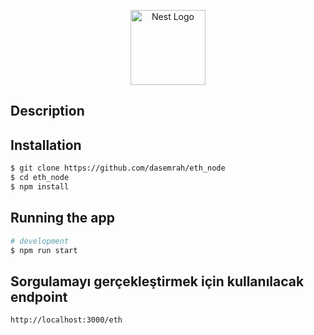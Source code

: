 <p align="center">
  <a href="http://nestjs.com/" target="blank"><img src="https://nestjs.com/img/logo-small.svg" width="120" alt="Nest Logo" /></a>
</p>

[circleci-image]: https://img.shields.io/circleci/build/github/nestjs/nest/master?token=abc123def456
[circleci-url]: https://circleci.com/gh/nestjs/nest

## Description

## Installation

```bash
$ git clone https://github.com/dasemrah/eth_node
$ cd eth_node
$ npm install
```

## Running the app

```bash
# development
$ npm run start
```
## Sorgulamayı gerçekleştirmek için kullanılacak endpoint
```bash
http://localhost:3000/eth
```
